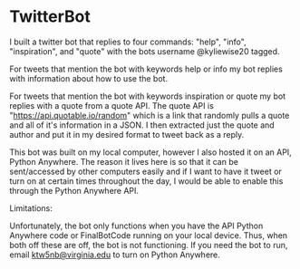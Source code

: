 # TwitterBot

I built a twitter bot that replies to four commands: "help", "info", "inspiration", and "quote" with the bots username @kyliewise20 tagged. 

For tweets that mention the bot with keywords help or info my bot replies with information about how to use the bot.

For tweets that mention the bot with keywords inspiration or quote my bot replies with a quote from a quote API. The quote API is "https://api.quotable.io/random" which is a link that randomly pulls a quote and all of it's information in a JSON. I then extracted just the quote and author and put it in my desired format to tweet back as a reply. 

This bot was built on my local computer, however I also hosted it on an API, Python Anywhere. The reason it lives here is so that it can be sent/accessed by other computers easily and if I want to have it tweet or turn on at certain times throughout the day, I would be able to enable this through the Python Anywhere API.


Limitations:

Unfortunately, the bot only functions when you have the API Python Anywhere code or FinalBotCode running on your local device. Thus, when both off these are off, the bot is not functioning. If you need the bot to run, email ktw5nb@virginia.edu to turn on Python Anywhere. 
